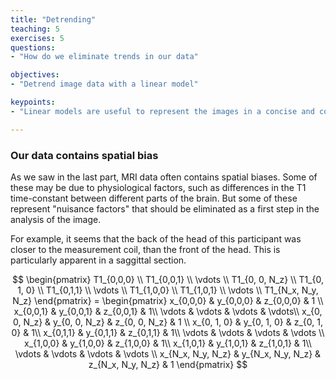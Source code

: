 ```yaml
---
title: "Detrending"
teaching: 5
exercises: 5
questions:
- "How do we eliminate trends in our data"

objectives:
- "Detrend image data with a linear model"

keypoints:
- "Linear models are useful to represent the images in a concise and computationally expedient manner"

---
```


### Our data contains spatial bias

As we saw in the last part, MRI data often contains spatial biases. Some of
these may be due to physiological factors, such as differences in the T1
time-constant between different parts of the brain. But some of these represent
"nuisance factors" that should be eliminated as a first step in the analysis of
the image.

For example, it seems that the back of the head of this participant was closer to the measurement coil, than the front of the head. This is particularly apparent in a saggittal section.


$$ \begin{pmatrix} T1_{0,0,0} \\ T1_{0,0,1} \\ \vdots \\ T1_{0, 0, N_z} \\ T1_{0, 1, 0} \\ T1_{0,1,1} \\ \vdots \\ T1_{1,0,0} \\ T1_{1,0,1} \\ \vdots \\ T1_{N_x, N_y, N_z} \end{pmatrix} = \begin{pmatrix} x_{0,0,0} & y_{0,0,0} & z_{0,0,0} & 1 \\  x_{0,0,1} & y_{0,0,1} & z_{0,0,1} & 1\\ \vdots & \vdots & \vdots & \vdots\\ x_{0, 0, N_z} & y_{0, 0, N_z} & z_{0, 0, N_z} & 1 \\ x_{0, 1, 0} & y_{0, 1, 0} & z_{0, 1, 0} & 1\\ x_{0,1,1} & y_{0,1,1} & z_{0,1,1} & 1\\ \vdots & \vdots & \vdots & \vdots \\ x_{1,0,0} & y_{1,0,0} & z_{1,0,0} & 1\\ x_{1,0,1} & y_{1,0,1} & z_{1,0,1} & 1\\ \vdots & \vdots & \vdots & \vdots \\ x_{N_x, N_y, N_z} & y_{N_x, N_y, N_z} & z_{N_x, N_y, N_z} & 1 \end{pmatrix} $$

